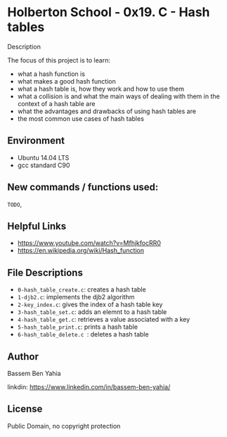 #  Holberton School - 0x19. C - Hash tables
Description

The focus of this project is to learn:
* what a hash function is
* what makes a good hash function
* what a hash table is, how they work and how to use them
* what a collision is and what the main ways of dealing with them in the context of a hash table are
* what the advantages and drawbacks of using hash tables are
* the most common use cases of hash tables

## Environment
* Ubuntu 14.04 LTS
* gcc standard C90

## New commands / functions used:
``TODO``,

## Helpful Links
* https://www.youtube.com/watch?v=MfhjkfocRR0
* https://en.wikipedia.org/wiki/Hash_function

## File Descriptions
- `0-hash_table_create.c`: creates a hash table
- `1-djb2.c`: implements the djb2 algorithm
- `2-key_index.c`: gives the index of a hash table key
- `3-hash_table_set.c`: adds an elemnt to a hash table
- `4-hash_table_get.c`: retrieves a value associated with a key
- `5-hash_table_print.c`: prints a hash table
- `6-hash_table_delete.c `: deletes a hash table

## Author
Bassem Ben Yahia


linkdin: https://www.linkedin.com/in/bassem-ben-yahia/

## License
Public Domain, no copyright protection
